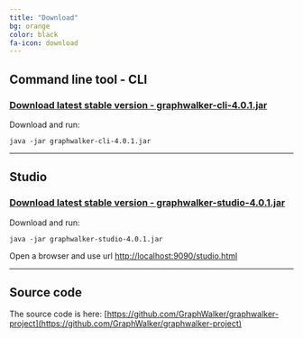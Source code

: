 ```yaml
---
title: "Download"
bg: orange
color: black
fa-icon: download
---
```


## Command line tool - CLI

### [Download latest stable version - graphwalker-cli-4.0.1.jar](https://github.com/GraphWalker/graphwalker-project/releases/download/4.0.1/graphwalker-cli-4.0.1.jar)

Download and run:
```console
java -jar graphwalker-cli-4.0.1.jar
```

---------------------------

## Studio

### [Download latest stable version - graphwalker-studio-4.0.1.jar](https://github.com/GraphWalker/graphwalker-project/releases/download/4.0.1/graphwalker-studio-4.0.1.jar)

Download and run:
```console
java -jar graphwalker-studio-4.0.1.jar
```

Open a browser and use url [http://localhost:9090/studio.html](http://localhost:9090/studio.html)

---------------------------

## Source code

The source code is here: [https://github.com/GraphWalker/graphwalker-project](https://github.com/GraphWalker/graphwalker-project)
